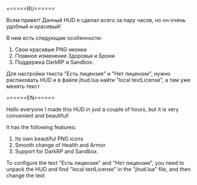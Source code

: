 ======RU======

Всем привет! Данный HUD я сделал всего за пару часов, но он очень удобный и красивый!

В нем есть следующие особенности:
1. Свои красивые PNG иконки
2. Плавное изменение Здоровья и Брони
3. Поддержка DarkRP и Sandbox.

Для настройки текста "Есть лицензия" и "Нет лицензии", нужно распаковать HUD и в файле jhud.lua найти "local textLicense", а там уже менять текст

======EN======

Hello everyone I made this HUD in just a couple of hours, but it is very convenient and beautiful!

It has the following features:
1. Its own beautiful PNG icons
2. Smooth change of Health and Armor
3. Support for DarkRP and Sandbox.

To configure the text "Есть лицензия" and "Нет лицензии", you need to unpack the HUD and find "local textLicense" in the "jhud.lua" file, and then change the text
